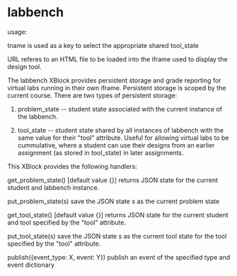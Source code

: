 labbench
========

usage: <labbench tool="tname" src="URL" width="100%" height="300"/>

tname is used as a key to select the appropriate shared tool_state

URL referes to an HTML file to be loaded into the iframe used to
display the design tool.

The labbench XBlock provides persistent storage and grade reporting
for virtual labs running in their own iframe.  Persistent storage is
scoped by the current course.  There are two types of persistent storage:

1) problem_state -- student state associated with the current instance
of the labbench.

2) tool_state -- student state shared by all instances of labbench
with the same value for their "tool" attribute.  Useful for allowing
virtual labs to be cummulative, where a student can use their
designs from an earlier assignment (as stored in tool_state)
in later assignments.

This XBlock provides the following handlers:

get_problem_state()  [default value {}]
  returns JSON state for the current student and labbench instance.

put_problem_state(s)
  save the JSON state s as the current problem state

get_tool_state()     [default value {}]
  returns JSON state for the current student and tool specified
  by the "tool" attribute.

put_tool_state(s)
  save the JSON state s as the current tool state for the tool specified
  by the "tool" attribute.

publish({event_type: X, event: Y})
  publish an event of the specified type and event dictionary

